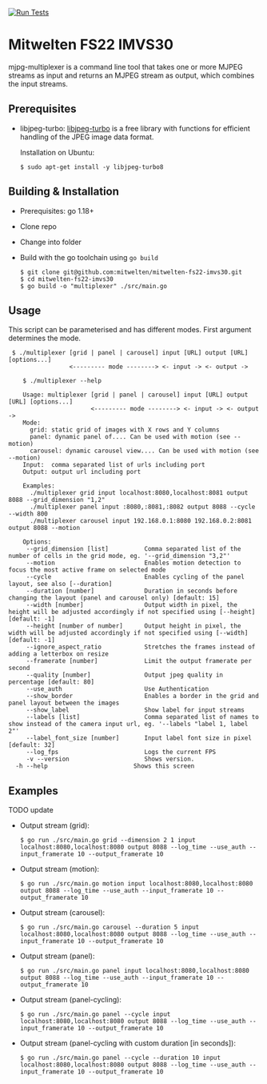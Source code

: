 [![Run Tests](https://github.com/mitwelten/mitwelten-fs22-imvs30/actions/workflows/tests.yml/badge.svg)](https://github.com/mitwelten/mitwelten-fs22-imvs30/actions/workflows/tests.yml)

# Mitwelten FS22 IMVS30

mjpg-multiplexer is a command line tool that takes one or more MJPEG streams as input and returns an
MJPEG stream as output, which combines the input streams.

## Prerequisites

- libjpeg-turbo:
  [libjpeg-turbo](https://libjpeg-turbo.org/) is a free library with functions for efficient
  handling of the JPEG image data format.

    Installation on Ubuntu:
    ```
    $ sudo apt-get install -y libjpeg-turbo8
    ```

## Building & Installation

- Prerequisites: go 1.18+

- Clone repo
- Change into folder
- Build with the go toolchain using `go build`

    ```
    $ git clone git@github.com:mitwelten/mitwelten-fs22-imvs30.git
    $ cd mitwelten-fs22-imvs30
    $ go build -o "multiplexer" ./src/main.go
    ```

## Usage

This script can be parameterised and has different modes. First argument determines the mode.

```
 $ ./multiplexer [grid | panel | carousel] input [URL] output [URL] [options...]
                 <--------- mode --------> <- input -> <- output ->
```

```
    $ ./multiplexer --help
    
    Usage: multiplexer [grid | panel | carousel] input [URL] output [URL] [options...]
                       <--------- mode --------> <- input -> <- output ->
    Mode:
      grid: static grid of images with X rows and Y columns
      panel: dynamic panel of.... Can be used with motion (see --motion)
      carousel: dynamic carousel view.... Can be used with motion (see --motion)
    Input:  comma separated list of urls including port
    Output: output url including port
    
    Examples: 
      ./multiplexer grid input localhost:8080,localhost:8081 output 8088 --grid_dimension "1,2"
      ./multiplexer panel input :8080,:8081,:8082 output 8088 --cycle --width 800 
      ./multiplexer carousel input 192.168.0.1:8080 192.168.0.2:8081 output 8088 --motion
    
    Options:
     --grid_dimension [list]          Comma separated list of the number of cells in the grid mode, eg. '--grid_dimension "3,2"'
     --motion                         Enables motion detection to focus the most active frame on selected mode
     --cycle                          Enables cycling of the panel layout, see also [--duration] 
     --duration [number]              Duration in seconds before changing the layout (panel and carousel only) [default: 15]
     --width [number]                 Output width in pixel, the height will be adjusted accordingly if not specified using [--height] [default: -1]
     --height [number of number]      Output height in pixel, the width will be adjusted accordingly if not specified using [--width][default: -1]
     --ignore_aspect_ratio            Stretches the frames instead of adding a letterbox on resize
     --framerate [number]             Limit the output framerate per second
     --quality [number]               Output jpeg quality in percentage [default: 80]
     --use_auth                       Use Authentication
     --show_border                    Enables a border in the grid and panel layout between the images
     --show_label                     Show label for input streams
     --labels [list]                  Comma separated list of names to show instead of the camera input url, eg. '--labels "label 1, label 2"'
     --label_font_size [number]       Input label font size in pixel [default: 32]
     --log_fps                        Logs the current FPS 
     -v --version                     Shows version.
  -h --help                        Shows this screen
```

## Examples

TODO update

- Output stream (grid):
    ```
    $ go run ./src/main.go grid --dimension 2 1 input localhost:8080,localhost:8080 output 8088 --log_time --use_auth --input_framerate 10 --output_framerate 10 
    ```

- Output stream (motion):
    ```
    $ go run ./src/main.go motion input localhost:8080,localhost:8080 output 8088 --log_time --use_auth --input_framerate 10 --output_framerate 10  
    ```

- Output stream (carousel):
    ```
    $ go run ./src/main.go carousel --duration 5 input localhost:8080,localhost:8080 output 8088 --log_time --use_auth --input_framerate 10 --output_framerate 10  
    ```

- Output stream (panel):
    ```
    $ go run ./src/main.go panel input localhost:8080,localhost:8080 output 8088 --log_time --use_auth --input_framerate 10 --output_framerate 10  
    ```

- Output stream (panel-cycling):
    ```
    $ go run ./src/main.go panel --cycle input localhost:8080,localhost:8080 output 8088 --log_time --use_auth --input_framerate 10 --output_framerate 10  
    ```

- Output stream (panel-cycling with custom duration [in seconds]):
    ```
    $ go run ./src/main.go panel --cycle --duration 10 input localhost:8080,localhost:8080 output 8088 --log_time --use_auth --input_framerate 10 --output_framerate 10  
    ```
